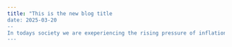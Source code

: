 ```yaml
---
title: "This is the new blog title
date: 2025-03-20
--
In todays society we are exeperiencing the rising pressure of inflation
---
```


